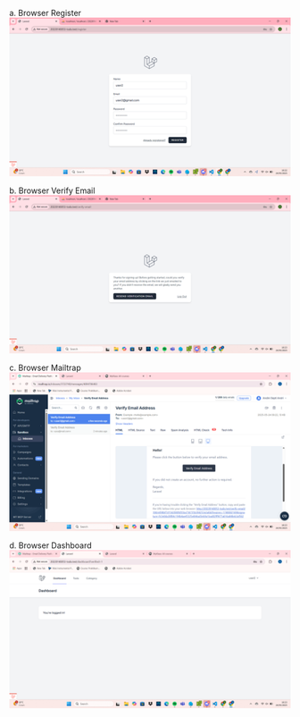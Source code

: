 a. Browser Register
![alt text](<Screenshot (98).png>)

b. Browser Verify Email
![alt text](<Screenshot (99).png>)

c. Browser Mailtrap 
![alt text](<Screenshot (100).png>)

d. Browser Dashboard
![alt text](<Screenshot (101).png>)